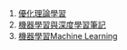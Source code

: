1. [優化理論學習](https://blog.csdn.net/xbinworld/category_9708808.html)
2. [機器學習與深度學習筆記](https://blog.csdn.net/xbinworld/category_9268229.html)
3. [機器學習Machine Learning](https://blog.csdn.net/xbinworld/category_878118.html)
